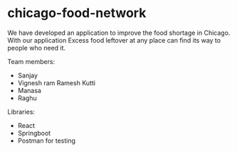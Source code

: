 # chicago-food-network
We have developed an application to improve the food shortage in Chicago. With our application Excess food leftover at any place can find its way to people who need it.

Team members:
- Sanjay
- Vignesh ram Ramesh Kutti
- Manasa
- Raghu

Libraries:
- React
- Springboot
- Postman for testing
